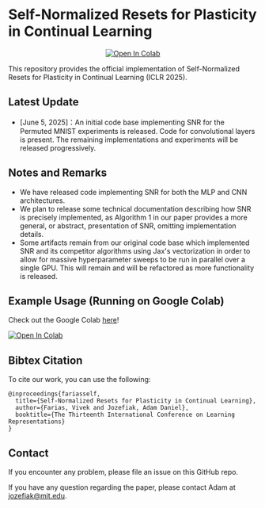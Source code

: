 # Self-Normalized Resets for Plasticity in Continual Learning

<p align="center">
<a href="https://colab.research.google.com/drive/18jHVgPTH4CM9hlvnMvapbd4CMgi1x_2Q?usp=share_link" target="_parent"><img src="https://colab.research.google.com/assets/colab-badge.svg" alt="Open In Colab"/></a>
</p>

This repository provides the official implementation of Self-Normalized Resets for Plasticity in Continual Learning (ICLR 2025).

## Latest Update
- [June 5, 2025]：An initial code base implementing SNR for the Permuted MNIST experiments is released. Code for convolutional layers is present. The remaining implementations and experiments will be released progressively. 


## Notes and Remarks
- We have released code implementing SNR for both the MLP and CNN architectures.
- We plan to release some technical documentation describing how SNR is precisely implemented, as Algorithm 1 in our paper provides a more general, or abstract, presentation of SNR, omitting implementation details.
- Some artifacts remain from our original code base which implemented SNR and its competitor algorithms using Jax's vectorization in order to allow for massive hyperparameter sweeps to be run in parallel over a single GPU. This will remain and will be refactored as more functionality is released.

## Example Usage (Running on Google Colab)
Check out the Google Colab [here](https://colab.research.google.com/drive/18jHVgPTH4CM9hlvnMvapbd4CMgi1x_2Q?usp=share_link)!

<a href="https://colab.research.google.com/drive/18jHVgPTH4CM9hlvnMvapbd4CMgi1x_2Q?usp=share_link" target="_parent"><img src="https://colab.research.google.com/assets/colab-badge.svg" alt="Open In Colab"/></a>

## Bibtex Citation
To cite our work, you can use the following:
```
@inproceedings{fariasself,
  title={Self-Normalized Resets for Plasticity in Continual Learning},
  author={Farias, Vivek and Jozefiak, Adam Daniel},
  booktitle={The Thirteenth International Conference on Learning Representations}
}
```

## Contact
If you encounter any problem, please file an issue on this GitHub repo.

If you have any question regarding the paper, please contact Adam at [jozefiak@mit.edu](jozefiak@mit.edu).